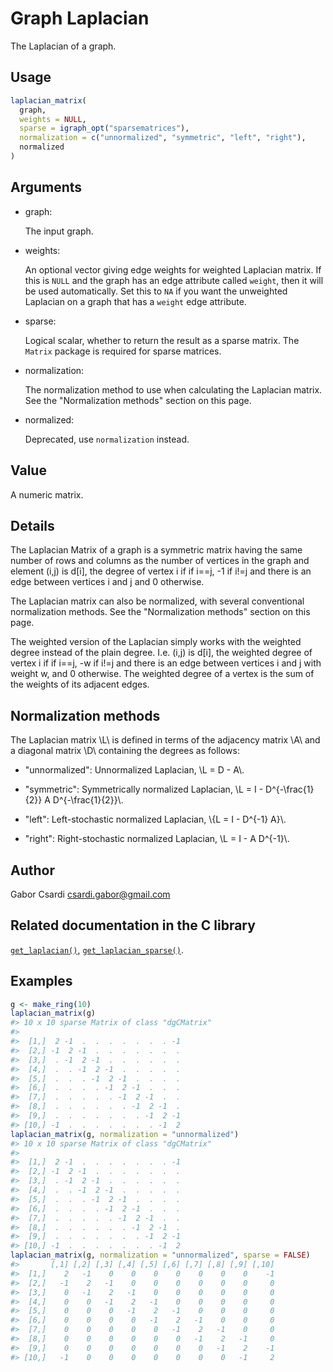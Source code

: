# Graph Laplacian

The Laplacian of a graph.

## Usage

``` r
laplacian_matrix(
  graph,
  weights = NULL,
  sparse = igraph_opt("sparsematrices"),
  normalization = c("unnormalized", "symmetric", "left", "right"),
  normalized
)
```

## Arguments

- graph:

  The input graph.

- weights:

  An optional vector giving edge weights for weighted Laplacian matrix.
  If this is `NULL` and the graph has an edge attribute called `weight`,
  then it will be used automatically. Set this to `NA` if you want the
  unweighted Laplacian on a graph that has a `weight` edge attribute.

- sparse:

  Logical scalar, whether to return the result as a sparse matrix. The
  `Matrix` package is required for sparse matrices.

- normalization:

  The normalization method to use when calculating the Laplacian matrix.
  See the "Normalization methods" section on this page.

- normalized:

  Deprecated, use `normalization` instead.

## Value

A numeric matrix.

## Details

The Laplacian Matrix of a graph is a symmetric matrix having the same
number of rows and columns as the number of vertices in the graph and
element (i,j) is d\[i\], the degree of vertex i if if i==j, -1 if i!=j
and there is an edge between vertices i and j and 0 otherwise.

The Laplacian matrix can also be normalized, with several conventional
normalization methods. See the "Normalization methods" section on this
page.

The weighted version of the Laplacian simply works with the weighted
degree instead of the plain degree. I.e. (i,j) is d\[i\], the weighted
degree of vertex i if if i==j, -w if i!=j and there is an edge between
vertices i and j with weight w, and 0 otherwise. The weighted degree of
a vertex is the sum of the weights of its adjacent edges.

## Normalization methods

The Laplacian matrix \\L\\ is defined in terms of the adjacency matrix
\\A\\ and a diagonal matrix \\D\\ containing the degrees as follows:

- "unnormalized": Unnormalized Laplacian, \\L = D - A\\.

- "symmetric": Symmetrically normalized Laplacian, \\L = I -
  D^{-\frac{1}{2}} A D^{-\frac{1}{2}}\\.

- "left": Left-stochastic normalized Laplacian, \\{L = I - D^{-1} A}\\.

- "right": Right-stochastic normalized Laplacian, \\L = I - A D^{-1}\\.

## Author

Gabor Csardi <csardi.gabor@gmail.com>

## Related documentation in the C library

[`get_laplacian()`](https://igraph.org/c/html/0.10.17/igraph-Structural.html#igraph_get_laplacian),
[`get_laplacian_sparse()`](https://igraph.org/c/html/0.10.17/igraph-Structural.html#igraph_get_laplacian_sparse).

## Examples

``` r
g <- make_ring(10)
laplacian_matrix(g)
#> 10 x 10 sparse Matrix of class "dgCMatrix"
#>                                    
#>  [1,]  2 -1  .  .  .  .  .  .  . -1
#>  [2,] -1  2 -1  .  .  .  .  .  .  .
#>  [3,]  . -1  2 -1  .  .  .  .  .  .
#>  [4,]  .  . -1  2 -1  .  .  .  .  .
#>  [5,]  .  .  . -1  2 -1  .  .  .  .
#>  [6,]  .  .  .  . -1  2 -1  .  .  .
#>  [7,]  .  .  .  .  . -1  2 -1  .  .
#>  [8,]  .  .  .  .  .  . -1  2 -1  .
#>  [9,]  .  .  .  .  .  .  . -1  2 -1
#> [10,] -1  .  .  .  .  .  .  . -1  2
laplacian_matrix(g, normalization = "unnormalized")
#> 10 x 10 sparse Matrix of class "dgCMatrix"
#>                                    
#>  [1,]  2 -1  .  .  .  .  .  .  . -1
#>  [2,] -1  2 -1  .  .  .  .  .  .  .
#>  [3,]  . -1  2 -1  .  .  .  .  .  .
#>  [4,]  .  . -1  2 -1  .  .  .  .  .
#>  [5,]  .  .  . -1  2 -1  .  .  .  .
#>  [6,]  .  .  .  . -1  2 -1  .  .  .
#>  [7,]  .  .  .  .  . -1  2 -1  .  .
#>  [8,]  .  .  .  .  .  . -1  2 -1  .
#>  [9,]  .  .  .  .  .  .  . -1  2 -1
#> [10,] -1  .  .  .  .  .  .  . -1  2
laplacian_matrix(g, normalization = "unnormalized", sparse = FALSE)
#>       [,1] [,2] [,3] [,4] [,5] [,6] [,7] [,8] [,9] [,10]
#>  [1,]    2   -1    0    0    0    0    0    0    0    -1
#>  [2,]   -1    2   -1    0    0    0    0    0    0     0
#>  [3,]    0   -1    2   -1    0    0    0    0    0     0
#>  [4,]    0    0   -1    2   -1    0    0    0    0     0
#>  [5,]    0    0    0   -1    2   -1    0    0    0     0
#>  [6,]    0    0    0    0   -1    2   -1    0    0     0
#>  [7,]    0    0    0    0    0   -1    2   -1    0     0
#>  [8,]    0    0    0    0    0    0   -1    2   -1     0
#>  [9,]    0    0    0    0    0    0    0   -1    2    -1
#> [10,]   -1    0    0    0    0    0    0    0   -1     2
```
